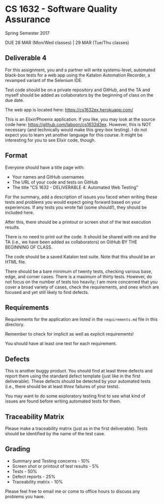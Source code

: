 # CS 1632 - Software Quality Assurance
Spring Semester 2017

DUE 28 MAR (Mon/Wed classes) | 29 MAR (Tue/Thu classes)

## Deliverable 4

For this assignment, you and a partner will write systems-level, automated black-box tests for a web app using the Katalon Automation Recorder, a revamped variant of the Selenium IDE. 

Test code should be on a private repository and GitHub, and the TA and myself should be added as collaborators by the beginning of class on the due date.

The web app is located here: https://cs1632ex.herokuapp.com/

This is an Elixir/Phoenix application.  If you like, you may look at the source code here: https://github.com/laboon/cs1632d3ex.  However, this is NOT necessary (and technically would make this grey-box testing).  I do not expect you to learn yet another language for this course.  It might be interesting for you to see Elixir code, though.

## Format
Everyone should have a title page with:
* Your names and GitHub usernames
* The URL of your code and tests on GitHub
* The title "CS 1632 - DELIVERABLE 4: Automated Web Testing"

For the summary, add a description of issues you faced when writing these tests and problems you would expect going forward based on your experiences.  If any tests you wrote fail (some should!), they should be included here.

After this, there should be a printout or screen shot of the test execution results.

There is no need to print out the code.  It should be shared with me and the TA (i.e., we have been added as collaborators) on GitHub BY THE BEGINNING OF CLASS.

The code should be a saved Katalon test suite.  Note that this should be an HTML file.

There should be a bare minimum of twenty tests, checking various base, edge, and corner cases.  There is a maximum of thirty tests.  However, do not focus on the number of tests too heavily; I am more concerned that you cover a broad variety of cases, check the requirements, and ones which are focused and yet still likely to find defects.

## Requirements

Requirements for the application are listed in the `requirements.md` file in this directory.

Remember to check for implicit as well as explicit requirements!

You should have at least one test for each requirement.

## Defects

This is another buggy product.  You should find at least three defects and report them using the standard defect template (just like in the first deliverable).  These defects should be detected by your automated tests (i.e., there should be at least _three_ failures of your tests).

You may want to do some exploratory testing first to see what kind of issues are found before writing automated tests for them.

## Traceability Matrix

Please make a traceability matrix (just as in the first deliverable).  Tests should be identified by the name of the test case.

## Grading
* Summary and Testing concerns - 10% 
* Screen shot or printout of test results - 5%
* Tests - 50%
* Defect reports - 25%
* Traceability matrix - 10%

Please feel free to email me or come to office hours to discuss any problems you have. 
 
